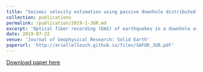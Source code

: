 ```yaml
---
title: "Seismic velocity estimation using passive downhole distributed acoustic sensing records–examples from the San Andreas Fault Observatory at Depth"
collection: publications
permalink: /publication/2019-1-JGR.md
excerpt: 'Optical fiber recording (DAS) of earthquakes in a downhole array allows the building of high-resolution P and S velocity models, unveiling local geology and in agreement with a conventional geophone survey'
date: 2019-07-22
venue: 'Journal of Geophysical Research: Solid Earth'
paperurl: 'http://ariellellouch.github.io/files/SAFOD_JGR.pdf'
---
```


[Download paper here](http://ariellellouch.github.io/files/SAFOD_JGR.pdf)